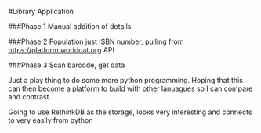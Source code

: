 #Library Application

###Phase 1 
Manual addition of details

###Phase 2 
Population just ISBN number, pulling from https://platform.worldcat.org API

###Phase 3
Scan barcode, get data

Just a play thing to do some more python programming. Hoping that this can then become a platform to build with other lanuagues so I can compare and contrast.

Going to use RethinkDB as the storage, looks very interesting and connects to very easily from python
